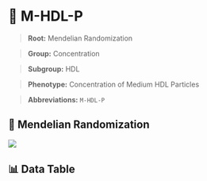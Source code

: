 # 🧪 M-HDL-P

> **Root:** Mendelian Randomization

> **Group:** Concentration  

> **Subgroup:** HDL

> **Phenotype:** Concentration of Medium HDL Particles  

> **Abbreviations:** `M-HDL-P`

## 🧬 Mendelian Randomization  

<img src="/MR/Figures/Inverse/M-HDL-P.png"/>


## 📊 Data Table


<CsvTableMRI src="/MR/Data/Inverse/M-HDL-P.csv"/>
